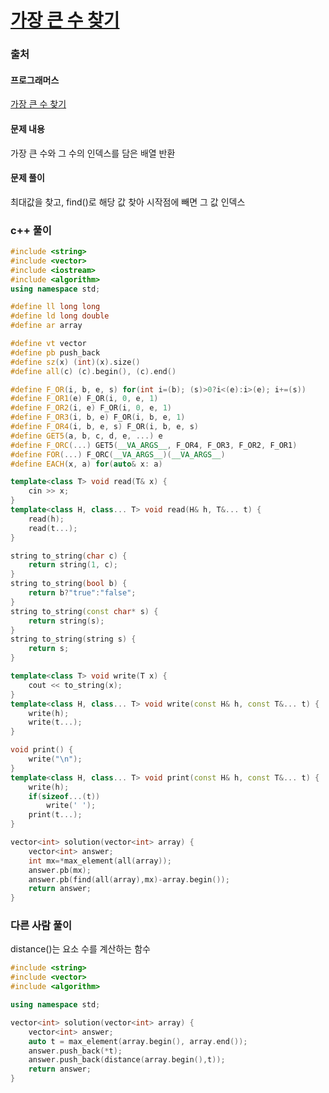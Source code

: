 # [가장 큰 수 찾기](https://school.programmers.co.kr/learn/courses/30/lessons/120899)

### 출처
#### 프로그래머스
[가장 큰 수 찾기](https://school.programmers.co.kr/learn/courses/30/lessons/120899)

#### 문제 내용
가장 큰 수와 그 수의 인덱스를 담은 배열 반환

#### 문제 풀이
최대값을 찾고, find()로 해당 값 찾아 시작점에 빼면 그 값 인덱스

### c++ 풀이
```c++
#include <string>
#include <vector>
#include <iostream>
#include <algorithm>
using namespace std;

#define ll long long
#define ld long double
#define ar array

#define vt vector
#define pb push_back
#define sz(x) (int)(x).size()
#define all(c) (c).begin(), (c).end()

#define F_OR(i, b, e, s) for(int i=(b); (s)>0?i<(e):i>(e); i+=(s))
#define F_OR1(e) F_OR(i, 0, e, 1)
#define F_OR2(i, e) F_OR(i, 0, e, 1)
#define F_OR3(i, b, e) F_OR(i, b, e, 1)
#define F_OR4(i, b, e, s) F_OR(i, b, e, s)
#define GET5(a, b, c, d, e, ...) e
#define F_ORC(...) GET5(__VA_ARGS__, F_OR4, F_OR3, F_OR2, F_OR1)
#define FOR(...) F_ORC(__VA_ARGS__)(__VA_ARGS__)
#define EACH(x, a) for(auto& x: a)

template<class T> void read(T& x) {
	cin >> x;
}
template<class H, class... T> void read(H& h, T&... t) {
	read(h);
	read(t...);
}

string to_string(char c) {
	return string(1, c);
}
string to_string(bool b) {
	return b?"true":"false";
}
string to_string(const char* s) {
	return string(s);
}
string to_string(string s) {
	return s;
}

template<class T> void write(T x) {
	cout << to_string(x);
}
template<class H, class... T> void write(const H& h, const T&... t) {
	write(h);
	write(t...);
}

void print() {
	write("\n");
}
template<class H, class... T> void print(const H& h, const T&... t) {
	write(h);
	if(sizeof...(t))
		write(' ');
	print(t...);
}

vector<int> solution(vector<int> array) {
    vector<int> answer;
    int mx=*max_element(all(array));
    answer.pb(mx);
    answer.pb(find(all(array),mx)-array.begin());
    return answer;
}
```

### 다른 사람 풀이
distance()는 요소 수를 계산하는 함수  

```c++
#include <string>
#include <vector>
#include <algorithm>

using namespace std;

vector<int> solution(vector<int> array) {
    vector<int> answer;
    auto t = max_element(array.begin(), array.end());
    answer.push_back(*t);
    answer.push_back(distance(array.begin(),t));
    return answer;
}
```